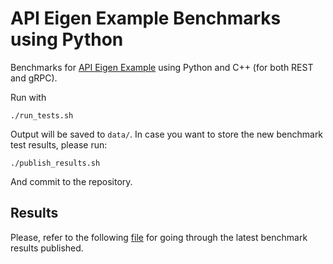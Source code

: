 # API Eigen Example Benchmarks using Python

Benchmarks for [API Eigen Example](https://github.com/ansys/api-eigen-example) using Python and C++ (for both REST and gRPC).

Run with
```
./run_tests.sh
```

Output will be saved to `data/`. In case you want to store the new benchmark test results, please run:
```
./publish_results.sh
```

And commit to the repository.

## Results

Please, refer to the following [file](https://github.com/ansys/api-eigen-example/blob/main/benchmark/results/README.md) for going through the latest benchmark results published.
